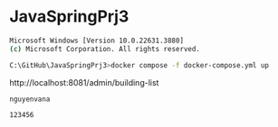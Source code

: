 # JavaSpringPrj3


```bash
Microsoft Windows [Version 10.0.22631.3880]
(c) Microsoft Corporation. All rights reserved.

C:\GitHub\JavaSpringPrj3>docker compose -f docker-compose.yml up
```


http://localhost:8081/admin/building-list

```bash
nguyenvana

123456
```

